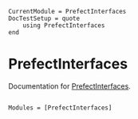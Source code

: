 ```@meta
CurrentModule = PrefectInterfaces
DocTestSetup = quote
    using PrefectInterfaces
end
```

# PrefectInterfaces

Documentation for [PrefectInterfaces](https://github.com/mahiki/PrefectInterfaces.jl).

```@index
```

```@autodocs
Modules = [PrefectInterfaces]
```
